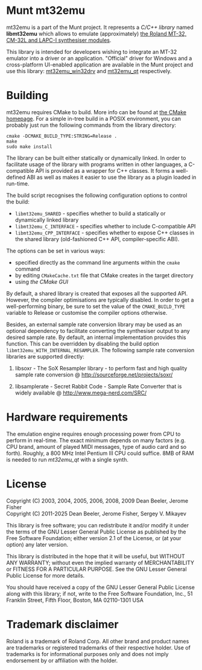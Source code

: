 Munt mt32emu
============

mt32emu is a part of the Munt project. It represents a _C/C++ library_
named **libmt32emu** which allows to emulate (approximately) [the Roland MT-32,
CM-32L and LAPC-I synthesiser modules](https://en.wikipedia.org/wiki/Roland_MT-32).

This library is intended for developers wishing to integrate an MT-32 emulator
into a driver or an application. "Official" driver for Windows and a cross-platform
UI-enabled application are available in the Munt project and use this library:
[mt32emu_win32drv](https://github.com/munt/munt/tree/master/mt32emu_win32drv)
and [mt32emu_qt](https://github.com/munt/munt/tree/master/mt32emu_qt) respectively.


Building
========

mt32emu requires CMake to build. More info can be found at [the CMake homepage](http://www.cmake.org/).
For a simple in-tree build in a POSIX environment, you can probably just run the following commands
from the library directory:

    cmake -DCMAKE_BUILD_TYPE:STRING=Release .
    make
    sudo make install

The library can be built either statically or dynamically linked. In order to facilitate
usage of the library with programs written in other languages, a C-compatible API is provided
as a wrapper for C++ classes. It forms a well-defined ABI as well as makes it easier to use
the library as a plugin loaded in run-time.

The build script recognises the following configuration options to control the build:

  * `libmt32emu_SHARED` - specifies whether to build a statically or dynamically linked library
  * `libmt32emu_C_INTERFACE` - specifies whether to include C-compatible API
  * `libmt32emu_CPP_INTERFACE` - specifies whether to expose C++ classes in the shared library
    (old-fashioned C++ API, compiler-specific ABI).

The options can be set in various ways:

  * specified directly as the command line arguments within the `cmake` command
  * by editing `CMakeCache.txt` file that CMake creates in the target directory
  * using *the CMake GUI*

By default, a shared library is created that exposes all the supported API.
However, the compiler optimisations are typically disabled. In order to get
a well-performing binary, be sure to set the value of the `CMAKE_BUILD_TYPE` variable
to Release or customise the compiler options otherwise.

Besides, an external sample rate conversion library may be used as an optional dependency
to facilitate converting the synthesiser output to any desired sample rate. By default,
an internal implementation provides this function. This can be overridden by disabling
the build option `libmt32emu_WITH_INTERNAL_RESAMPLER`. The following sample rate
conversion libraries are supported directly:

1) libsoxr - The SoX Resampler library - to perform fast and high quality sample rate conversion
   @ http://sourceforge.net/projects/soxr/

2) libsamplerate - Secret Rabbit Code - Sample Rate Converter that is widely available
   @ http://www.mega-nerd.com/SRC/


Hardware requirements
=====================

The emulation engine requires enough processing power from CPU to perform in real-time.
The exact minimum depends on many factors (e.g. CPU brand, amount of played MIDI messages,
type of audio card and so forth). Roughly, a 800 MHz Intel Pentium III CPU could suffice.
8MB of RAM is needed to run _mt32emu_qt_ with a single synth.


License
=======

Copyright (C) 2003, 2004, 2005, 2006, 2008, 2009 Dean Beeler, Jerome Fisher<br>
Copyright (C) 2011-2025 Dean Beeler, Jerome Fisher, Sergey V. Mikayev

This library is free software; you can redistribute it and/or
modify it under the terms of the GNU Lesser General Public
License as published by the Free Software Foundation; either
version 2.1 of the License, or (at your option) any later version.

This library is distributed in the hope that it will be useful,
but WITHOUT ANY WARRANTY; without even the implied warranty of
MERCHANTABILITY or FITNESS FOR A PARTICULAR PURPOSE.  See the GNU
Lesser General Public License for more details.

You should have received a copy of the GNU Lesser General Public
License along with this library; if not, write to the Free Software
Foundation, Inc., 51 Franklin Street, Fifth Floor, Boston, MA  02110-1301  USA


Trademark disclaimer
====================

Roland is a trademark of Roland Corp. All other brand and product names are
trademarks or registered trademarks of their respective holder. Use of
trademarks is for informational purposes only and does not imply endorsement by
or affiliation with the holder.
